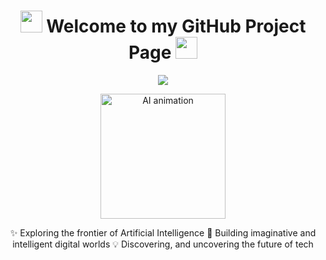<h1 align="center"> <img src="https://media.giphy.com/media/hvRJCLFzcasrR4ia7z/giphy.gif" width="35"> Welcome to my GitHub Project Page 
  <img src="https://media.giphy.com/media/hvRJCLFzcasrR4ia7z/giphy.gif" width="35">
</h1>

<p align="center">
  <a href="https://github.com/fairyland0926">
    <img src="https://readme-typing-svg.herokuapp.com?font=Pacifico&size=45&pause=1000&color=58A6FF&center=true&vCenter=true&width=800&lines=AI+Explorer;Fantasy+of+AI+and+Code;Writing+the+Future+with+AI;Uncovering+Digital+Magic;Adventure;Forever+Curious+%26+Creating">
  </a>
</p>

<p align="center">
  <img src="https://media.giphy.com/media/26tn33aiTi1jkl6H6/giphy.gif" width="200" alt="AI animation">
</p>


<p align="center">
✨ Exploring the frontier of Artificial Intelligence  
🚀 Building imaginative and intelligent digital worlds  
💡 Discovering, and uncovering the future of tech  
</p>

